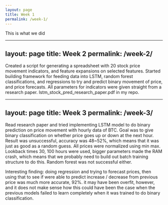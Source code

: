 ```yaml
---
layout: page
title: Week 1
permalink: /week-1/
---
```

This is what we did

---
layout: page
title: Week 2
permalink: /week-2/
---
Created a script for generating a spreadsheet with 20 stock price movement indicators, and feature expansions on selected features.
Started building framework for feeding data into LSTM, random forest classifications, and regressions to try and predict binary movement of price, and price forecasts.
All parameters for indicators were given straight from a research paper. lstm_stock_pred_research_paper.pdf in my repo.


---
layout: page
title: Week 3
permalink: /week-3/
---
Read research paper and tried implementing LSTM model to do binary prediction on price movement with hourly data of BTC. Goal was to give binary classification on whether
price goes up or down at the next hour. Result was unsuccessful, accuracy was 48~52%, which means that it was just as good as a random guess. All prices were normalized
using min max. Lookback times 30, 100 hours were used, bigger parameters made the RAM crash, which means that we probably need to build out batch training structure to do
this. Random forest was not successful either.

Interesting finding: doing regression and trying to forecast prices, then using that to see if were able to predict increase / decrease from previous price was much more
accurate, 92%. it may have been overfit, however, and it does not make sense how this could have been the case when the previous models failed to learn completely when it
was trained to do binary classification.